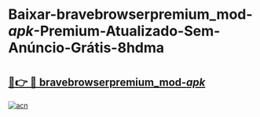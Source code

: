 # Baixar-bravebrowserpremium_mod-_apk_-Premium-Atualizado-Sem-Anúncio-Grátis-8hdma

# <h2><a href="https://fsd7de.esa.edu.pl?src=bravebrowserpremium_mod-_apk_&ref=8hdma">🔗👉 🔴 bravebrowserpremium_mod-_apk_</a></h2>

[![acn](https://github.com/user-attachments/assets/0f9c940e-d8b0-45ae-aac7-cd30a18b3e1c)](https://fsd7de.esa.edu.pl?src=bravebrowserpremium_mod-_apk_&ref=8hdma)

